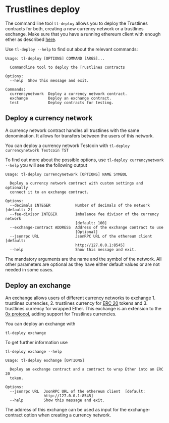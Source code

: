 # Trustlines deploy

The command line tool `tl-deploy` allows you to deploy the Trustlines contracts for both, creating a new currency network or a trustlines exchange. Make sure that you have a running ethereum client with enough ether as described [here](../README.md).

Use `tl-deploy --help` to find out about the relevant commands:

```
Usage: tl-deploy [OPTIONS] COMMAND [ARGS]...

  Commandline tool to deploy the Trustlines contracts

Options:
  --help  Show this message and exit.

Commands:
  currencynetwork  Deploy a currency network contract.
  exchange         Deploy an exchange contract.
  test             Deploy contracts for testing.
```

## Deploy a currency network
A currency network contract handles all trustlines with the same denomination. It allows for transfers between the users of this network.

You can deploy a currency network Testcoin with
`tl-deploy currencynetwork Testcoin TST`

To find out more about the possible options, use
`tl-deploy currencynetwork --help`
you will see the following output
```
Usage: tl-deploy currencynetwork [OPTIONS] NAME SYMBOL

  Deploy a currency network contract with custom settings and optionally
  connect it to an exchange contract.

Options:
  --decimals INTEGER           Number of decimals of the network  [default: 2]
  --fee-divisor INTEGER        Imbalance fee divisor of the currency network
                               [default: 100]
  --exchange-contract ADDRESS  Address of the exchange contract to use
                               [Optional]
  --jsonrpc URL                JsonRPC URL of the ethereum client  [default:
                               http://127.0.0.1:8545]
  --help                       Show this message and exit.

```

The mandatory arguments are the name and the symbol of the network.
All other parameters are optional as they have either default values or are not needed in some cases.

## Deploy an exchange
An exchange allows users of different currency networks to exchange 1. trustlines currencies, 2. trustlines currency for [ERC 20](https://github.com/ethereum/EIPs/blob/master/EIPS/eip-20.md) tokens and 3. trustlines currency for wrapped Ether.
This exchange is an extension to the [0x protocol](https://github.com/0xProject), adding support for Trustlines currencies.

You can deploy an exchange with

`tl-deploy exchange`

To get further information use

`tl-deploy exchange --help`

```
Usage: tl-deploy exchange [OPTIONS]

  Deploy an exchange contract and a contract to wrap Ether into an ERC 20
  token.

Options:
  --jsonrpc URL  JsonRPC URL of the ethereum client  [default:
                 http://127.0.0.1:8545]
  --help         Show this message and exit.
```
The address of this exchange can be used as input for the exchange-contract option when creating a currency network.
